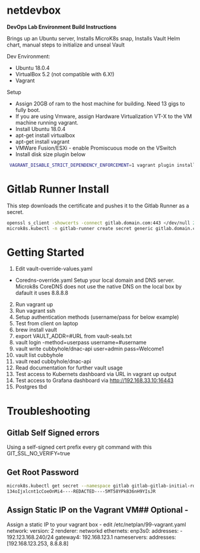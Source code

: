 # netdevbox

**DevOps Lab Environment Build Instructions**

Brings up an Ubuntu server, Installs MicroK8s snap, Installs Vault Helm chart, manual steps to initialize and unseal Vault

Dev Environment:
* Ubuntu 18.0.4
* VirtualBox 5.2 (not compatible with 6.X!)
* Vagrant

Setup
* Assign 20GB of ram to the host machine for building. Need 13 gigs to fully boot.
* If you are using Vmware, assign Hardware Virtualization VT-X to the VM machine running vagrant.
* Install Ubuntu 18.0.4
* apt-get install virtualbox
* apt-get install vagrant
* VMWare Fusion/ESXi - enable Promiscuous mode on the VSwitch
* Install disk size plugin below
``` bash
 VAGRANT_DISABLE_STRICT_DEPENDENCY_ENFORCEMENT=1 vagrant plugin install vagrant-disksize
```

# Gitlab Runner Install
This step downloads the certificate and pushes it to the Gitlab Runner as a secret.
``` bash 
openssl s_client -showcerts -connect gitlab.domain.com:443 </dev/null 2>/dev/null|openssl x509 -outform PEM >mycert.pem
microk8s.kubectl -n gitlab-runner create secret generic gitlab.domain.com --from-file=gitlab.domaiun.com.crt=mycert.pem
```

# Getting Started
1. Edit vault-override-values.yaml
* Coredns-override.yaml
  Setup your local domain and DNS server. 
  Microk8s CoreDNS does not use the native DNS on the local box by dafault it uses 8.8.8.8
2. Run vagrant up
3. Run vagrant ssh
4. Setup authentication methods (username/pass for below example)
5.  Test from client on laptop
   1. brew install vault
   2. export VAULT_ADDR=#URL from vault-seals.txt
   3. vault login -method=userpass username=#username
   4. vault write cubbyhole/dnac-api user=admin pass=Welcome1
   5. vault list cubbyhole
   6. vault read cubbyhole/dnac-api
   7. Read documentation for further vault usage
5.  Test access to Kubernets dashboard via URL in vagrant up output
6.  Test access to Grafana dashboard via http://192.168.33.10:16443
7.  Postgres tbd

# Troubleshooting

## Gitlab Self Signed errors
Using a self-signed cert prefix every git command with this
GIT_SSL_NO_VERIFY=true

## Get Root Password
``` bash
microk8s.kubectl get secret --namespace gitlab gitlab-gitlab-initial-root-password -ojsonpath='{.data.password}' | base64 --decode ; echo
134oIjxlcnt1cCoeOnMi4----REDACTED----5MT58YPkB36nH9YIsJR
```

## Assign Static IP on the Vagrant VM## Optional - 
Assign a static IP to your vagrant box - edit /etc/netplan/99-vagrant.yaml
network:
  version: 2
  renderer: networkd
  ethernets:
    enp3s0:
      addresses:
        - 192.123.168.240/24
      gateway4: 192.168.123.1
      nameservers:
          addresses: [192.168.123.253, 8.8.8.8]